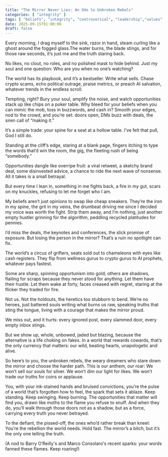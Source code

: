 ```yaml
---
title: "The Mirror Never Lies: An Ode to Unbroken Rebels"
categories: [ "integrity" ]
tags: [ "beliefs", "integrity", "controversial", "leadership","values" ]
date: 2025-09-15T01:00:00
draft: false
---
```


Every morning, I drag myself to the sink, razor in hand, steam curling like a ghost around the fogged glass.The water burns, the blade stings, and for those raw seconds, it’s just me and the truth staring back.

No likes, no clout, no roles, and no polished mask to hide behind. Just my soul and one question: Who are you when no one’s watching?

The world has its playbook, and it’s a bestseller. Write what sells. Chase crypto scams, echo political outrage, praise metrics, or preach AI salvation, whatever trends in the endless scroll.

Tempting, right? Bury your soul, amplify the noise, and watch opportunities stack up like chips on a poker table. Why bleed for your beliefs when you can mimic the mob, toss in buzzwords, and cash in? Smooth your edges, nod to the crowd, and you’re set: doors open, DMs buzz with deals, the siren call of “making it.”

It’s a simple trade: your spine for a seat at a hollow table. I’ve felt that pull, God I still do.

Standing at the cliff’s edge, staring at a blank page, fingers itching to type the words that’d win the room, the gig, the fleeting rush of being “somebody.”

Opportunities dangle like overripe fruit: a viral retweet, a sketchy brand deal, some disinvested advice, a chance to ride the next wave of nonsense. All it takes is a small betrayal.

But every time I lean in, something in me fights back, a fire in my gut, scars on my knuckles, refusing to let me forget who I am.

My beliefs aren’t just opinions to swap like cheap sneakers. They’re the iron in my spine, the grit in my veins, the drumbeat driving me since I decided my voice was worth the fight. Strip them away, and I’m nothing, just another empty hustler grinning for the algorithm, peddling recycled platitudes for pennies.

I’d miss the deals, the keynotes and conferences, the slick promise of exposure. But losing the person in the mirror? That’s a ruin no spotlight can fix.

The world’s a circus of grifters, seats sold out to chameleons with eyes like cash registers. They flip from wellness gurus to crypto gurus to AI prophets, whatever pays fastest.

Some are sharp, spinning opportunism into gold; others are shadows, flailing for scraps because they never stood for anything. Let them have their hustle. Let them wake at forty, faces creased with regret, staring at the flicker they traded for fire.

Not us. Not the holdouts, the heretics too stubborn to bend. We’re no heroes, just battered souls writing what burns us raw, speaking truths that sting the tongue, living with a courage that makes the mirror proud.

We miss out, and it hurts: every ignored post, every slammed door, every empty inbox stings.

But we show up, whole, unbowed, jaded but blazing, because the alternative is a life choking on fakes. In a world that rewards cowards, that’s the only currency that matters: our wild, beating hearts, unapologetic and alive.

So here’s to you, the unbroken rebels, the weary dreamers who stare down the mirror and choose the harder path. This is our anthem, our roar: We won’t sell our souls for silver. We won’t dim our light for likes. We won’t trade our truths for coins or applause.

You, with your ink-stained hands and bruised convictions, you’re the pulse of a world that’s forgotten how to feel, the spark that sets it ablaze. Keep standing. Keep swinging. Keep burning. The opportunities that matter will find you, drawn like moths to the flame you refuse to snuff. And when they do, you’ll walk through those doors not as a shadow, but as a force, carrying every truth you never betrayed.

To the defiant, the pissed-off, the ones who’d rather break than kneel: You’re the rebellion the world needs. Hold fast. The mirror’s a bitch, but it’s the only one telling the truth.

(A nod to Barry O’Reilly's and Marco Consolaro's recent sparks: your words fanned these flames. Keep roaring!)